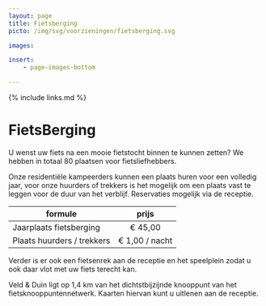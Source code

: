```yaml
---
layout: page
title: Fietsberging
picto: /img/svg/voorzieningen/fietsberging.svg

images:

insert:
    - page-images-bottom

---
```

{% include links.md %}

# FietsBerging

U wenst uw fiets na een mooie fietstocht binnen te kunnen zetten? We hebben in totaal 80 plaatsen voor fietsliefhebbers.

Onze residentiële kampeerders kunnen een plaats huren voor een volledig jaar, voor onze huurders of trekkers is het mogelijk om een plaats vast te leggen voor de duur van het verblijf.
Reservaties mogelijk via de receptie.

| formule                 | prijs |
|-------------------------|:-----:|
| Jaarplaats fietsberging |€ 45,00|
| Plaats huurders / trekkers | € 1,00 / nacht |

Verder is er ook een fietsenrek aan de receptie en het speelplein zodat u ook daar vlot met uw fiets terecht kan. 

Veld & Duin ligt op 1,4 km van het dichtstbijzijnde knooppunt van het fietsknooppuntennetwerk. Kaarten hiervan kunt u uitlenen aan de receptie.
